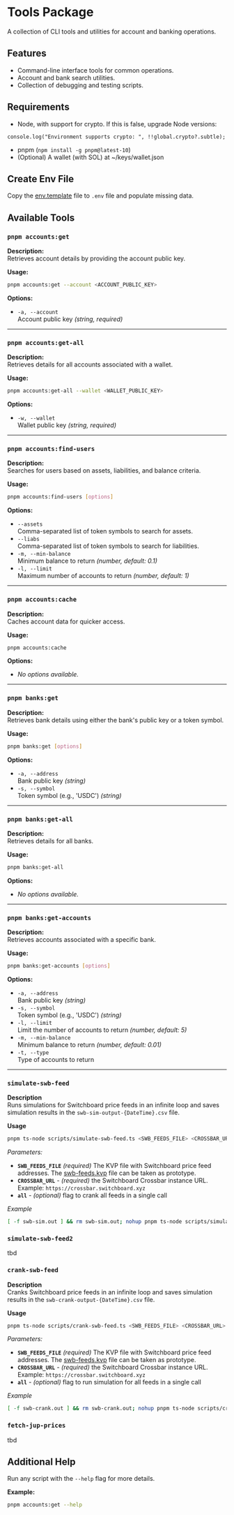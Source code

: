 # Tools Package

A collection of CLI tools and utilities for account and banking operations.

## Features

- Command-line interface tools for common operations.
- Account and bank search utilities.
- Collection of debugging and testing scripts.

## Requirements

- Node, with support for crypto. If this is false, upgrade Node versions:

```
console.log("Environment supports crypto: ", !!global.crypto?.subtle);
```

- pnpm (`npm install -g pnpm@latest-10`)
- (Optional) A wallet (with SOL) at ~/keys/wallet.json

## Create Env File
Copy the [env.template](env.template) file to `.env` file and populate missing data.

## Available Tools

### `pnpm accounts:get`

**Description:**  
Retrieves account details by providing the account public key.

**Usage:**

```bash
pnpm accounts:get --account <ACCOUNT_PUBLIC_KEY>
```

**Options:**

- `-a, --account`  
  Account public key _(string, required)_

---

### `pnpm accounts:get-all`

**Description:**  
Retrieves details for all accounts associated with a wallet.

**Usage:**

```bash
pnpm accounts:get-all --wallet <WALLET_PUBLIC_KEY>
```

**Options:**

- `-w, --wallet`  
  Wallet public key _(string, required)_

---

### `pnpm accounts:find-users`

**Description:**  
Searches for users based on assets, liabilities, and balance criteria.

**Usage:**

```bash
pnpm accounts:find-users [options]
```

**Options:**

- `--assets`  
  Comma-separated list of token symbols to search for assets.
- `--liabs`  
  Comma-separated list of token symbols to search for liabilities.
- `-m, --min-balance`  
  Minimum balance to return _(number, default: 0.1)_
- `-l, --limit`  
  Maximum number of accounts to return _(number, default: 1)_

---

### `pnpm accounts:cache`

**Description:**  
Caches account data for quicker access.

**Usage:**

```bash
pnpm accounts:cache
```

**Options:**

- _No options available._

---

### `pnpm banks:get`

**Description:**  
Retrieves bank details using either the bank's public key or a token symbol.

**Usage:**

```bash
pnpm banks:get [options]
```

**Options:**

- `-a, --address`  
  Bank public key _(string)_
- `-s, --symbol`  
  Token symbol (e.g., 'USDC') _(string)_

---

### `pnpm banks:get-all`

**Description:**  
Retrieves details for all banks.

**Usage:**

```bash
pnpm banks:get-all
```

**Options:**

- _No options available._

---

### `pnpm banks:get-accounts`

**Description:**  
Retrieves accounts associated with a specific bank.

**Usage:**

```bash
pnpm banks:get-accounts [options]
```

**Options:**

- `-a, --address`  
  Bank public key _(string)_
- `-s, --symbol`  
  Token symbol (e.g., 'USDC') _(string)_
- `-l, --limit`  
  Limit the number of accounts to return _(number, default: 5)_
- `-m, --min-balance`  
  Minimum balance to return _(number, default: 0.01)_
- `-t, --type`  
  Type of accounts to return

---

### `simulate-swb-feed`
**Description**  
Runs simulations for Switchboard price feeds in an infinite loop and saves simulation results in the `swb-sim-output-{DateTime}.csv` file.

**Usage**
```bash
pnpm ts-node scripts/simulate-swb-feed.ts <SWB_FEEDS_FILE> <CROSSBAR_URL> [all]
```
*Parameters:*
- **`SWB_FEEDS_FILE`** *(required)* The KVP file with Switchboard price feed addresses. The [swb-feeds.kvp](data/all-banks.kvp) file can be taken as prototype.
- **`CROSSBAR_URL`** - *(required)* the Switchboard Crossbar instance URL. Example: `https://crossbar.switchboard.xyz`
- **`all`** - *(optional)* flag to crank all feeds in a single call

*Example*
```bash
[ -f swb-sim.out ] && rm swb-sim.out; nohup pnpm ts-node scripts/simulate-swb-feed.ts data/swb-feeds.kvp https://internal-crossbar.stage.mrgn.app > swb-sim.out 2>&1 &
```

### `simulate-swb-feed2`
tbd

### `crank-swb-feed`
**Description**  
Cranks Switchboard price feeds in an infinite loop and saves simulation results in the `swb-crank-output-{DateTime}.csv` file.

**Usage**
```bash
pnpm ts-node scripts/crank-swb-feed.ts <SWB_FEEDS_FILE> <CROSSBAR_URL> [all]
```
*Parameters:*
- **`SWB_FEEDS_FILE`** *(required)* The KVP file with Switchboard price feed addresses. The [swb-feeds.kvp](data/all-banks.kvp) file can be taken as prototype.
- **`CROSSBAR_URL`** - *(required)* the Switchboard Crossbar instance URL. Example: `https://crossbar.switchboard.xyz`
- **`all`** - *(optional)* flag to run simulation for all feeds in a single call

*Example*
```bash
[ -f swb-crank.out ] && rm swb-crank.out; nohup pnpm ts-node scripts/crank-swb-feed.ts data/swb-feeds.kvp https://internal-crossbar.stage.mrgn.app > swb-crank.out 2>&1 &
```
### `fetch-jup-prices`
tbd

## Additional Help

Run any script with the `--help` flag for more details.

**Example:**

```bash
pnpm accounts:get --help
```
